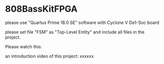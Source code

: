 # 808BassKitFPGA
please use "Quartus Prime 18.0 SE" software with Cyclone V De1-Soc board

please set file "FSM" as "Top-Level Entity" and include all files in the project.

Please watch this:

an introduction video of this project: xxxxxx
